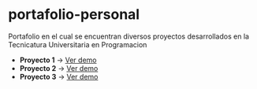 # portafolio-personal
Portafolio en el cual se encuentran diversos proyectos desarrollados en la Tecnicatura Universitaria en Programacion

- **Proyecto 1** → [Ver demo](https://elias194.github.io/portafolio-personal/proyecto1/)
- **Proyecto 2** → [Ver demo](https://elias194.github.io/portafolio-personal/proyecto2/)
- **Proyecto 3** → [Ver demo](https://elias194.github.io/portafolio-personal/proyecto3/)
